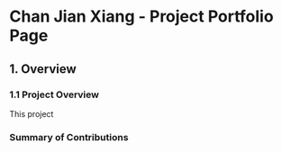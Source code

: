 # Chan Jian Xiang - Project Portfolio Page


## 1. Overview
### 1.1 Project Overview 
This project  

### Summary of Contributions

<!--stackedit_data:
eyJoaXN0b3J5IjpbLTE3ODMxODQ5NjAsMTI4MzExMjMzMSwtNT
MzMTE3OTA4LDE1MzQyNzE1NTcsLTEyOTgwNDg4MDYsLTE4MDYx
MDE0NzQsLTczOTQ0Njc4NiwxNzQ4NTcxNjQ5LC0yMDYzMTU4OT
QsLTg3MzkyNjM3LC04MDA1ODI2MDEsMTYzNTA0NjM4OCwtMTQ4
MDQ0NDI0NSwtNTQ5NTczNzM2LC05MTQ1NjE2NDcsMTE3ODc4ND
QwXX0=
-->
